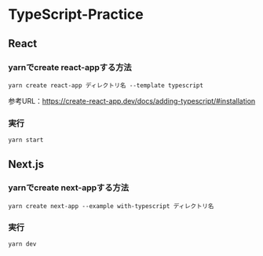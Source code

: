 # TypeScript-Practice

## React

### yarnでcreate react-appする方法
```
yarn create react-app ディレクトリ名 --template typescript
```
参考URL：https://create-react-app.dev/docs/adding-typescript/#installation

### 実行
```
yarn start
```

## Next.js

### yarnでcreate next-appする方法
```
yarn create next-app --example with-typescript ディレクトリ名
```

### 実行
```
yarn dev
```




